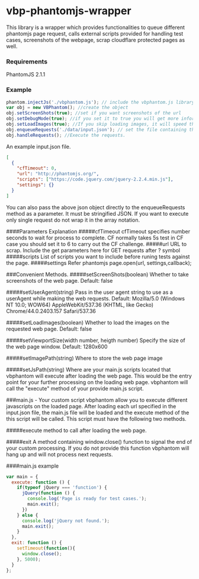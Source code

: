 # vbp-phantomjs-wrapper
This library is a wrapper which provides functionalities to queue different phantomjs page request, calls external scripts provided for handling test cases, screenshots of the webpage, scrap cloudflare protected pages as well.

### Requirements
PhantomJS 2.1.1

### Example
```javascript
phantom.injectJs('./vbphantom.js'); // include the vbphantom.js library
var obj = new VBPhantom(); //create the object
obj.setScreenShots(true); //set if you want screenshots of the url
obj.setDebugMode(true); //if you set it to true you will get more information on console
obj.setLoadImages(true); //If you skip loading images, it will speed the scrapping
obj.enqueueRequests('./data/input.json'); // set the file containing the input urls requests data.
obj.handleRequests(); //Execute the requests.
```

An example input.json file.
```json
[
  {
    "cfTimeout": 0, 
    "url": "http://phantomjs.org/",
    "scripts": ["https://code.jquery.com/jquery-2.2.4.min.js"],
    "settings": {}
  }
]
```

You can also pass the above json object directly to the enqueueRequests method as a parameter. It must be stringified JSON. If you want to execute only single request do not wrap it in the array notation.

####Parameters Explanation
#####cfTimeout
cfTimeout specifies number seconds to wait for process to complete. CF normally takes 5s test in CF case you should set it to 6 to carry out the CF challenge.
#####url
URL to scrap. Include the get parameters here for GET requests after ? symbol
#####scripts
List of scripts you want to include before runing tests against the page.
#####settings
Refer phantomjs page.open(url, settings,callback);

###Convenient Methods.
#####setScreenShots(boolean)
Whether to take screenshots of the web page. Default: false

#####setUserAgent(string)
Pass in the user agent string to use as a userAgent while making the web requests. Default: Mozilla/5.0 (Windows NT 10.0; WOW64) AppleWebKit/537.36 (KHTML, like Gecko) Chrome/44.0.2403.157 Safari/537.36

#####setLoadImages(boolean)
Whether to load the images on the requested web page. Default: false

#####setViewportSize(width number, heigth number)
Specify the size of the web page window. Default: 1280x600

#####setImagePath(string)
Where to store the web page image

#####setJsPath(string)
Where are your main.js scripts located that vbphantom will execute after loading the web page. This would be the entry point for your further processing on the loading web page. vbphantom will call the "execute" method of your provide main.js script.

###main.js - Your custom script
vbphantom allow you to execute different javascripts on the loaded page. After loading each url specified in the input.json file, the main.js file will be loaded and the execute method of the this script will be called. This script must have the following two methods.

#####execute
method to call after loading the web page.

#####exit
A method containing window.close() function to signal the end of your custom processing. If you do not provide this function vbphantom will hang up and will not process next requests.

####main.js example

```javascript
var main = {
  execute: function () {
    if(typeof jQuery === 'function') {
      jQuery(function () {
        console.log('Page is ready for test cases.');
        main.exit();
      })
    } else {
      console.log('jQuery not found.');
      main.exit();
    }
  },
  exit: function () {
    setTimeout(function(){
      window.close();
    }, 5000);
  }
};
```
